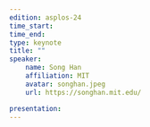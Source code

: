 ```yaml
---
edition: asplos-24
time_start: 
time_end: 
type: keynote
title: ""
speaker:
    name: Song Han
    affiliation: MIT
    avatar: songhan.jpeg 
    url: https://songhan.mit.edu/

presentation: 
---
```



